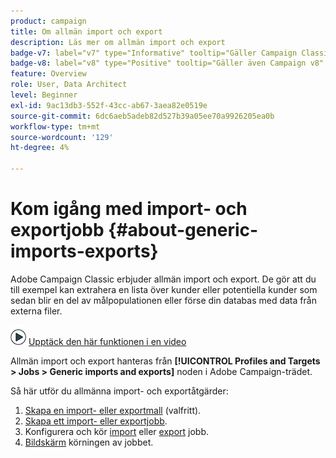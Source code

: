 ```yaml
---
product: campaign
title: Om allmän import och export
description: Läs mer om allmän import och export
badge-v7: label="v7" type="Informative" tooltip="Gäller Campaign Classic v7"
badge-v8: label="v8" type="Positive" tooltip="Gäller även Campaign v8"
feature: Overview
role: User, Data Architect
level: Beginner
exl-id: 9ac13db3-552f-43cc-ab67-3aea82e0519e
source-git-commit: 6dc6aeb5adeb82d527b39a05ee70a9926205ea0b
workflow-type: tm+mt
source-wordcount: '129'
ht-degree: 4%

---
```


# Kom igång med import- och exportjobb {#about-generic-imports-exports}



Adobe Campaign Classic erbjuder allmän import och export. De gör att du till exempel kan extrahera en lista över kunder eller potentiella kunder som sedan blir en del av målpopulationen eller förse din databas med data från externa filer.

![](assets/do-not-localize/how-to-video.png) [Upptäck den här funktionen i en video](../../platform/using/exporting-and-importing-profiles.md#import-profiles-video)

Allmän import och export hanteras från **[!UICONTROL Profiles and Targets > Jobs > Generic imports and exports]** noden i Adobe Campaign-trädet.

Så här utför du allmänna import- och exportåtgärder:

1. [Skapa en import- eller exportmall](../../platform/using/creating-import-export-templates.md) (valfritt).
1. [Skapa ett import- eller exportjobb](../../platform/using/creating-import-export-jobs.md).
1. Konfigurera och kör [import](../../platform/using/executing-import-jobs.md) eller [export](../../platform/using/executing-export-jobs.md) jobb.
1. [Bildskärm](../../platform/using/monitoring-jobs-execution.md) körningen av jobbet.
